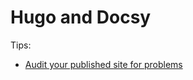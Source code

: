 # Hugo and Docsy

Tips:

- [Audit your published site for problems][]

[Audit your published site for problems]:
  https://discourse.gohugo.io/t/audit-your-published-site-for-problems/35184
